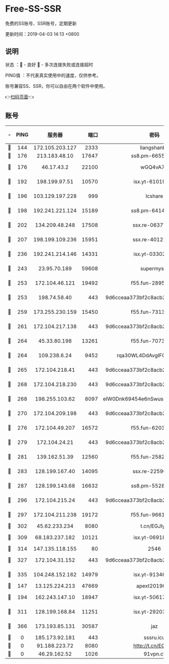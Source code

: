 # Free-SS-SSR

免费的SS账号、SSR账号，定期更新

更新时间：2019-04-03 14:13 +0800

## 说明

状态     ：🙂 - 良好 🙁 - 多次连接失败或连接超时

PING值   ：不代表真实使用中的速度，仅供参考。

账号兼容SS、SSR，你可以自由在两个软件中使用。

👉[扫码页面](https://liesauer.github.io/Free-SS-SSR/)👈

## 账号

|-|PING|服务器|端口|密码|加密方式|区域|
|:----:|:----:|:-----:|-----:|:----:|:----:|:----:|
|🙂|144|172.105.203.127|2333|liangshanbo|chacha20|JP|
|🙂|176|213.183.48.10|17647|ss8.pm-66557674|rc4-md5|RU|
|🙂|176|46.17.43.2|22100|wGQ4vA7D|aes-256-gcm|RU|
|🙂|192|198.199.97.51|10570|isx.yt-61019132|aes-256-cfb|US|
|🙂|196|103.129.197.228|999|lcshare|aes-256-cfb|US|
|🙂|198|192.241.221.124|15189|ss8.pm-64148140|aes-256-cfb|US|
|🙂|202|134.209.48.248|17508|ssx.re-06377061|aes-256-cfb|US|
|🙂|207|198.199.109.236|15951|ssx.re-40122828|aes-256-cfb|US|
|🙂|236|192.241.214.146|14331|isx.yt-03302114|aes-256-cfb|US|
|🙂|243|23.95.70.189|59608|supermyssr|chacha20-ietf|US|
|🙂|253|172.104.46.121|19492|f55.fun-28953423|aes-256-cfb|SG|
|🙂|253|198.74.58.40|443|9d6cceaa373bf2c8acb22e60b6a58be6|aes-256-cfb|US|
|🙂|259|173.255.230.159|15450|f55.fun-73133420|aes-256-cfb|US|
|🙂|261|172.104.217.138|443|9d6cceaa373bf2c8acb22e60b6a58be6|aes-256-cfb|US|
|🙂|264|45.33.80.198|13261|f55.fun-70732084|aes-256-cfb|US|
|🙂|264|109.238.6.24|9452|rqa30WL4DdAvgIFG6Fs3znzTa|aes-256-cfb|FR|
|🙂|265|172.104.218.41|443|9d6cceaa373bf2c8acb22e60b6a58be6|aes-256-cfb|US|
|🙂|268|172.104.218.230|443|9d6cceaa373bf2c8acb22e60b6a58be6|aes-256-cfb|US|
|🙂|268|198.255.103.62|8097|eIW0Dnk69454e6nSwuspv9DmS201tQ0D|aes-256-cfb|US|
|🙂|270|172.104.209.198|443|9d6cceaa373bf2c8acb22e60b6a58be6|aes-256-cfb|US|
|🙂|276|172.104.49.207|16572|f55.fun-62039376|aes-256-cfb|SG|
|🙂|279|172.104.24.21|443|9d6cceaa373bf2c8acb22e60b6a58be6|aes-256-cfb|US|
|🙂|281|139.162.51.39|12560|f55.fun-25829930|aes-256-cfb|SG|
|🙂|283|128.199.167.40|14095|ssx.re-22596370|aes-256-cfb|SG|
|🙂|287|128.199.143.68|16632|ss8.pm-55286223|aes-256-cfb|SG|
|🙂|296|172.104.215.24|443|9d6cceaa373bf2c8acb22e60b6a58be6|aes-256-cfb|US|
|🙂|297|172.104.211.238|19172|f55.fun-96617780|aes-256-cfb|US|
|🙂|302|45.62.233.234|8080|t.cn/EGJIyrl|rc4-md5|CA|
|🙂|309|68.183.237.182|10121|isx.yt-06918011|aes-256-cfb|SG|
|🙂|314|147.135.118.155|80|2546|chacha20|US|
|🙂|327|172.104.31.152|443|9d6cceaa373bf2c8acb22e60b6a58be6|aes-256-cfb|US|
|🙂|335|104.248.152.162|14979|isx.yt-91346300|aes-256-cfb|SG|
|🙂|147|13.125.224.213|47669|apext2019001|chacha20|KR|
|🙂|194|162.243.147.10|18947|isx.yt-50617659|aes-256-cfb|US|
|🙂|311|128.199.168.84|11251|isx.yt-29203965|aes-256-cfb|SG|
|🙂|366|173.193.85.131|30587|jaz|aes-256-cfb|US|
|🙁|0|185.173.92.181|443|sssru.icu|rc4-md5|RU|
|🙁|0|91.188.223.72|8080|http://t.cn/EGJIyrl|rc4-md5|RU|
|🙁|0|46.29.162.52|1026|91vpn.cf|rc4-md5|RU|
